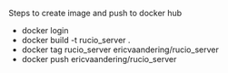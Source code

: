 Steps to create image and push to docker hub

* docker login
* docker build -t rucio_server .
* docker tag rucio_server ericvaandering/rucio_server
* docker push ericvaandering/rucio_server

